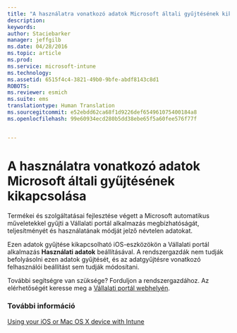 ```yaml
---
title: "A használatra vonatkozó adatok Microsoft általi gyűjtésének kikapcsolása | Microsoft Intune"
description: 
keywords: 
author: Staciebarker
manager: jeffgilb
ms.date: 04/28/2016
ms.topic: article
ms.prod: 
ms.service: microsoft-intune
ms.technology: 
ms.assetid: 6515f4c4-3821-49b0-9bfe-abdf8143c8d1
ROBOTS: 
ms.reviewer: esmich
ms.suite: ems
translationtype: Human Translation
ms.sourcegitcommit: e52ebdd62ca68f1d9226def654961075400184a8
ms.openlocfilehash: 99e60934ecd280b5dd38ebe65f5a60fee576f77f


---
```



# A használatra vonatkozó adatok Microsoft általi gyűjtésének kikapcsolása

Termékei és szolgáltatásai fejlesztése végett a Microsoft automatikus műveletekkel gyűjti a Vállalati portál alkalmazás megbízhatóságát, teljesítményét és használatának módját jelző névtelen adatokat. 

Ezen adatok gyűjtése kikapcsolható iOS-eszközökön a Vállalati portál alkalmazás **Használati adatok** beállításával. A rendszergazdák nem tudják befolyásolni ezen adatok gyűjtését, és az adatgyűjtésre vonatkozó felhasználói beállítást sem tudják módosítani.

További segítségre van szüksége? Forduljon a rendszergazdához. Az elérhetőségét keresse meg a [Vállalati portál webhelyén](http://portal.manage.microsoft.com).

### További információ
[Using your iOS or Mac OS X device with Intune](using-your-ios-or-mac-os-x-device-with-intune.md)


<!--HONumber=Jun16_HO4-->


